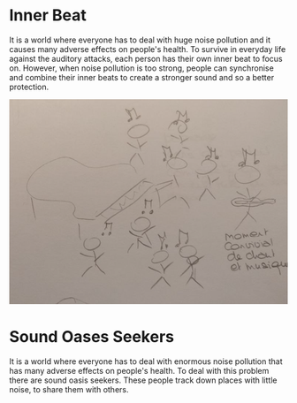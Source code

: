 # Inner Beat

It is a world where everyone has to deal with huge noise pollution and it causes many adverse effects on people's health. To survive in everyday life against the auditory attacks, each person has their own inner beat to focus on. However, when noise pollution is too strong, people can synchronise and combine their inner beats to create a stronger sound and so a better protection.


<img
  src="images/2022-10-30_partOfDrawings2.PNG"
  alt="Rythm Maker"
  style="display: inline-block; margin: 0 auto; width: 600px">

# Sound Oases Seekers
It is a world where everyone has to deal with enormous noise pollution that has many adverse effects on people's health. To deal with this problem there are sound oasis seekers. These people track down places with little noise, to share them with others.

